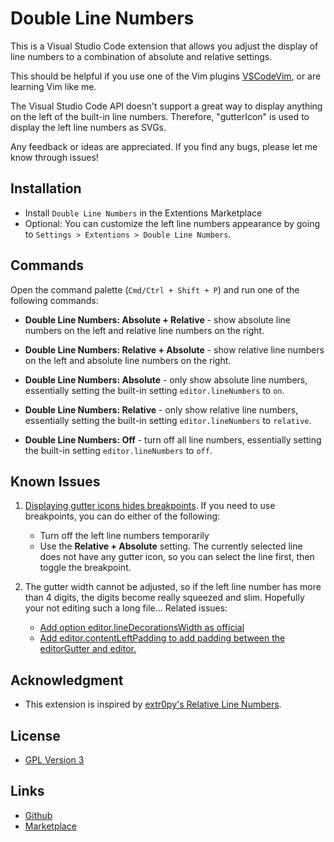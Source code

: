 # Double Line Numbers

This is a Visual Studio Code extension that allows you adjust the display of line numbers to a combination of absolute and relative settings.

This should be helpful if you use one of the Vim plugins [VSCodeVim](https://github.com/VSCodeVim/Vim), or are learning Vim like me.

The Visual Studio Code API doesn't support a great way to display anything on the left of the built-in line numbers. Therefore, "gutterIcon" is used to display the left line numbers as SVGs.

Any feedback or ideas are appreciated. If you find any bugs, please let me know through issues!

## Installation

- Install `Double Line Numbers` in the Extentions Marketplace
- Optional: You can customize the left line numbers appearance by going to `Settings > Extentions > Double Line Numbers`.

## Commands

Open the command palette (`Cmd/Ctrl + Shift + P`) and run one of the following commands:

- **Double Line Numbers: Absolute + Relative** - show absolute line numbers on the left and relative line numbers on the right.

- **Double Line Numbers: Relative + Absolute** - show relative line numbers on the left and absolute line numbers on the right.

- **Double Line Numbers: Absolute** - only show absolute line numbers, essentially setting the built-in setting `editor.lineNumbers` to `on`.

- **Double Line Numbers: Relative** - only show relative line numbers, essentially setting the built-in setting `editor.lineNumbers` to `relative`.

- **Double Line Numbers: Off** - turn off all line numbers, essentially setting the built-in setting `editor.lineNumbers` to `off`.

## Known Issues

1. [Displaying gutter icons hides breakpoints](https://github.com/microsoft/vscode/issues/5923). If you need to use breakpoints, you can do either of the following:

   - Turn off the left line numbers temporarily
   - Use the **Relative + Absolute** setting. The currently selected line does not have any gutter icon, so you can select the line first, then toggle the breakpoint.

2. The gutter width cannot be adjusted, so if the left line number has more than 4 digits, the digits become really squeezed and slim. Hopefully your not editing such a long file... Related issues:

   - [Add option editor.lineDecorationsWidth as official](https://github.com/microsoft/vscode/issues/93887)
   - [Add editor.contentLeftPadding to add padding between the editorGutter and editor.](https://github.com/microsoft/vscode/issues/135114)

## Acknowledgment

- This extension is inspired by [extr0py's Relative Line Numbers](https://marketplace.visualstudio.com/items?itemName=extr0py.vscode-relative-line-numbers).

## License

- [GPL Version 3](LICENSE.md)

## Links

- [Github](https://github.com/slhsxcmy/vscode-double-line-numbers/)
- [Marketplace](https://marketplace.visualstudio.com/items?itemName=slhsxcmy.vscode-double-line-numbers)
